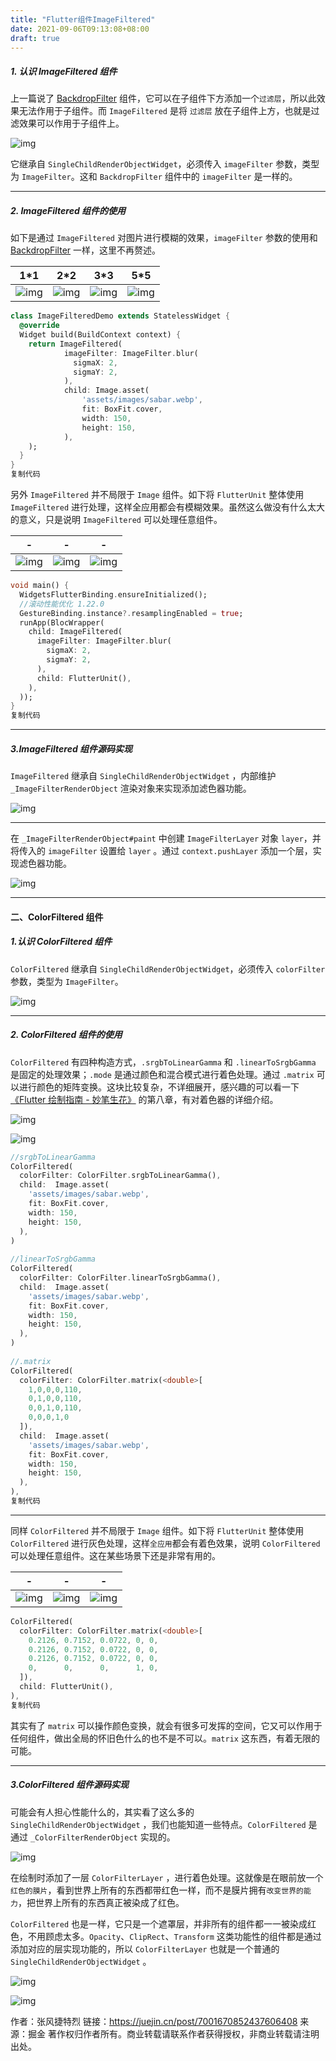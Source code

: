 ```yaml
---
title: "Flutter组件ImageFiltered"
date: 2021-09-06T09:13:08+08:00
draft: true
---
```


##### 1. 认识 ImageFiltered 组件

上一篇说了 [BackdropFilter](https://juejin.cn/post/7001394814285512717) 组件，它可以在子组件下方添加一个`过滤层`，所以此效果无法作用于子组件。而 `ImageFiltered` 是将 `过滤层` 放在子组件上方，也就是过滤效果可以作用于子组件上。

![img](https://p3-juejin.byteimg.com/tos-cn-i-k3u1fbpfcp/68fffbd0cfc94e0a95a2a70c62be4eaf~tplv-k3u1fbpfcp-watermark.awebp)

它继承自 `SingleChildRenderObjectWidget`，必须传入 `imageFilter` 参数，类型为 `ImageFilter`。这和 `BackdropFilter` 组件中的 `imageFilter` 是一样的。

------

##### 2. ImageFiltered 组件的使用

如下是通过 `ImageFiltered` 对图片进行模糊的效果，`imageFilter` 参数的使用和  [BackdropFilter](https://juejin.cn/post/7001394814285512717) 一样，这里不再赘述。

| 1*1                                                          | 2*2                                                          | 3*3                                                          | 5*5                                                          |
| ------------------------------------------------------------ | ------------------------------------------------------------ | ------------------------------------------------------------ | ------------------------------------------------------------ |
| ![img](https://p3-juejin.byteimg.com/tos-cn-i-k3u1fbpfcp/7fb528240ea4471086b5b959313b53a3~tplv-k3u1fbpfcp-watermark.awebp) | ![img](https://p3-juejin.byteimg.com/tos-cn-i-k3u1fbpfcp/cc0633bb311b488aab68bb2975a12867~tplv-k3u1fbpfcp-watermark.awebp) | ![img](https://p3-juejin.byteimg.com/tos-cn-i-k3u1fbpfcp/ca68cebce7b740379c51d5a484ca4fa2~tplv-k3u1fbpfcp-watermark.awebp) | ![img](https://p3-juejin.byteimg.com/tos-cn-i-k3u1fbpfcp/86cf6bcac0de4cbfac2742983ba10edd~tplv-k3u1fbpfcp-watermark.awebp) |

```dart
class ImageFilteredDemo extends StatelessWidget {
  @override
  Widget build(BuildContext context) {
    return ImageFiltered(
            imageFilter: ImageFilter.blur(
              sigmaX: 2,
              sigmaY: 2,
            ),
            child: Image.asset(
                'assets/images/sabar.webp',
                fit: BoxFit.cover,
                width: 150,
                height: 150,
            ),
    );
  }
}
复制代码
```

另外 `ImageFiltered` 并不局限于 `Image` 组件。如下将 `FlutterUnit` 整体使用 `ImageFiltered` 进行处理，这样全应用都会有模糊效果。虽然这么做没有什么太大的意义，只是说明 `ImageFiltered` 可以处理任意组件。

| -                                                            | -                                                            | -                                                            |
| ------------------------------------------------------------ | ------------------------------------------------------------ | ------------------------------------------------------------ |
| ![img](https://p3-juejin.byteimg.com/tos-cn-i-k3u1fbpfcp/5798902b0826435e94d31e3d9742210f~tplv-k3u1fbpfcp-watermark.awebp) | ![img](https://p3-juejin.byteimg.com/tos-cn-i-k3u1fbpfcp/be26d4ca604c4737948902539dec09b2~tplv-k3u1fbpfcp-watermark.awebp) | ![img](https://p3-juejin.byteimg.com/tos-cn-i-k3u1fbpfcp/c792d273208b41828b77f9588613c9d3~tplv-k3u1fbpfcp-watermark.awebp) |

```dart
void main() {
  WidgetsFlutterBinding.ensureInitialized();
  //滚动性能优化 1.22.0
  GestureBinding.instance?.resamplingEnabled = true;
  runApp(BlocWrapper(
    child: ImageFiltered(
      imageFilter: ImageFilter.blur(
        sigmaX: 2,
        sigmaY: 2,
      ),
      child: FlutterUnit(),
    ),
  ));
}
复制代码
```

------

##### 3.ImageFiltered 组件源码实现

`ImageFiltered` 继承自 `SingleChildRenderObjectWidget` ，内部维护 `_ImageFilterRenderObject` 渲染对象来实现添加滤色器功能。

![img](https://p3-juejin.byteimg.com/tos-cn-i-k3u1fbpfcp/7d6439942d924a0fb77d091ebffa4e33~tplv-k3u1fbpfcp-watermark.awebp)

------

在 `_ImageFilterRenderObject#paint` 中创建 `ImageFilterLayer` 对象 `layer`，并将传入的 `imageFilter` 设置给 `layer` 。通过 `context.pushLayer` 添加一个层，实现滤色器功能。

![img](https://p3-juejin.byteimg.com/tos-cn-i-k3u1fbpfcp/eca14de126c944239714efadea1d65d0~tplv-k3u1fbpfcp-watermark.awebp)

------

#### 二、ColorFiltered 组件

##### 1.认识 ColorFiltered 组件

`ColorFiltered` 继承自 `SingleChildRenderObjectWidget`，必须传入 `colorFilter` 参数，类型为 `ImageFilter`。

![img](https://p3-juejin.byteimg.com/tos-cn-i-k3u1fbpfcp/e55b65902dcb4f408904ee919deb81f1~tplv-k3u1fbpfcp-watermark.awebp)

------

##### 2. ColorFiltered 组件的使用

`ColorFiltered` 有四种构造方式，`.srgbToLinearGamma` 和 `.linearToSrgbGamma` 是固定的处理效果；`.mode` 是通过颜色和混合模式进行着色处理。通过 `.matrix` 可以进行颜色的矩阵变换。这块比较复杂，不详细展开，感兴趣的可以看一下[《Flutter 绘制指南 - 妙笔生花》](https://juejin.cn/book/6844733827265331214) 的第八章，有对着色器的详细介绍。

![img](https://p3-juejin.byteimg.com/tos-cn-i-k3u1fbpfcp/7cc5a97185cc4273bc0538be1516809b~tplv-k3u1fbpfcp-watermark.awebp)

![img](https://p3-juejin.byteimg.com/tos-cn-i-k3u1fbpfcp/df06a9244252458ebd0b7a8ea3165898~tplv-k3u1fbpfcp-watermark.awebp)

```dart
//srgbToLinearGamma
ColorFiltered(
  colorFilter: ColorFilter.srgbToLinearGamma(),
  child:  Image.asset(
    'assets/images/sabar.webp',
    fit: BoxFit.cover,
    width: 150,
    height: 150,
  ),
)
  
//linearToSrgbGamma
ColorFiltered(
  colorFilter: ColorFilter.linearToSrgbGamma(),
  child:  Image.asset(
    'assets/images/sabar.webp',
    fit: BoxFit.cover,
    width: 150,
    height: 150,
  ),
)
  
//.matrix
ColorFiltered(
  colorFilter: ColorFilter.matrix(<double>[
    1,0,0,0,110,
    0,1,0,0,110,
    0,0,1,0,110,
    0,0,0,1,0
  ]),
  child:  Image.asset(
    'assets/images/sabar.webp',
    fit: BoxFit.cover,
    width: 150,
    height: 150,
  ),
),
复制代码
```

------

同样 `ColorFiltered` 并不局限于 `Image` 组件。如下将 `FlutterUnit` 整体使用 `ColorFiltered` 进行灰色处理，这样`全应用`都会有着色效果，说明 `ColorFiltered` 可以处理任意组件。这在某些场景下还是非常有用的。

| -                                                            | -                                                            | -                                                            |
| ------------------------------------------------------------ | ------------------------------------------------------------ | ------------------------------------------------------------ |
| ![img](https://p3-juejin.byteimg.com/tos-cn-i-k3u1fbpfcp/52360186bb6a4847a840dbd3768fac99~tplv-k3u1fbpfcp-watermark.awebp) | ![img](https://p3-juejin.byteimg.com/tos-cn-i-k3u1fbpfcp/fcf0efab6e1848c9aba21cc50700bd33~tplv-k3u1fbpfcp-watermark.awebp) | ![img](https://p3-juejin.byteimg.com/tos-cn-i-k3u1fbpfcp/bbce52f20f14412db4dd53352129449a~tplv-k3u1fbpfcp-watermark.awebp) |

```dart
ColorFiltered(
  colorFilter: ColorFilter.matrix(<double>[
    0.2126, 0.7152, 0.0722, 0, 0,
    0.2126, 0.7152, 0.0722, 0, 0,
    0.2126, 0.7152, 0.0722, 0, 0,
    0,      0,      0,      1, 0,
  ]),
  child: FlutterUnit(),
),
复制代码
```

其实有了 `matrix` 可以操作颜色变换，就会有很多可发挥的空间，它又可以作用于任何组件，做出全局的怀旧色什么的也不是不可以。`matrix` 这东西，有着无限的可能。

------

##### 3.ColorFiltered 组件源码实现

可能会有人担心性能什么的，其实看了这么多的 `SingleChildRenderObjectWidget` ，我们也能知道一些特点。`ColorFiltered` 是通过 `_ColorFilterRenderObject` 实现的。

![img](https://p3-juejin.byteimg.com/tos-cn-i-k3u1fbpfcp/3e133298b8b14f678d26cf66e78f81fb~tplv-k3u1fbpfcp-watermark.awebp)

在绘制时添加了一层 `ColorFilterLayer` ，进行着色处理。这就像是在眼前放一个`红色的膜片`，看到世界上所有的东西都带红色一样，而不是膜片拥有`改变世界的能力`，把世界上所有的东西真正被染成了红色。

`ColorFiltered` 也是一样，它只是一个遮罩层，并非所有的组件都一一被染成红色，不用顾虑太多。`Opacity`、`ClipRect`、`Transform` 这类功能性的组件都是通过添加对应的层实现功能的，所以 `ColorFilterLayer` 也就是一个普通的 `SingleChildRenderObjectWidget` 。

![img](https://p3-juejin.byteimg.com/tos-cn-i-k3u1fbpfcp/5ef2db9fd3504e1f8f5753e7977b2f06~tplv-k3u1fbpfcp-watermark.awebp)

![img](https://p3-juejin.byteimg.com/tos-cn-i-k3u1fbpfcp/07306ba94d874719a046d4cb48f92d08~tplv-k3u1fbpfcp-watermark.awebp)


作者：张风捷特烈
链接：https://juejin.cn/post/7001670852437606408
来源：掘金
著作权归作者所有。商业转载请联系作者获得授权，非商业转载请注明出处。
